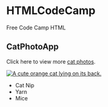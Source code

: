 # HTMLCodeCamp
Free Code Camp HTML
<!-- This is a HTML code tutorial from Freecodecamp.com
-->
<h2>CatPhotoApp</h2>
<main>
  <p>Click here to view more <a href="#">cat photos</a>.</p>

  <a href="#"><img src="https://bit.ly/fcc-relaxing-cat" alt="A cute orange cat lying on its back."></a>

  <ul>
    <li>Cat Nip</li>
    <li>Yarn</li>
    <li>Mice</li>
    </ul>
</main>
